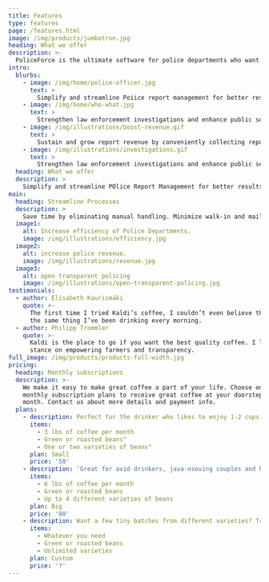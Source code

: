 ```yaml
---
title: Features
type: features
page: /features.html
image: /img/products/jumbotron.jpg
heading: What we offer
description: >-
  PoliceForce is the ultimate software for police departments who want to manage their information more efficiently.
intro:
  blurbs:
    - image: /img/home/police-officer.jpg
      text: >
        Simplify and streamline Poiice report management for better results. Our online solution helps you boost revenue, reduce costs and create a more citizen-friendly process.
    - image: /img/home/who-what.jpg
      text: >
        Strengthen law enforcement investigations and enhance public service with better, more citizen-centric crash report management.
    - image: /img/illustrations/boost-revenue.gif
      text: >
        Sustain and grow report revenue by conveniently collecting report fees online. Agencies continue to receive their regular fees.
    - image: /img/illustrations/investigations.gif
      text: >
        Strengthen law enforcement investigations and enhance public service with better, more citizen-centric crash report management.
  heading: What we offer
  description: >
    Simplify and streamline POlice Report Management for better results. Our online solution helps you boost revenue, reduce costs and create a more citizen-friendly process.
main:
  heading: Streamline Processes
  description: >
    Save time by eliminating manual handling. Minimize walk-in and mail report requests so staff can focus on more important tasks.
  image1:
    alt: Increase efficiency of Police Departments.
    image: /img/illustrations/efficiency.jpg	
  image2:
    alt: increase police revenue.
    image: /img/illustrations/revenue.jpg
  image3:
    alt: open transparent policing
    image: /img/illustrations/open-transparent-policing.jpg
testimonials:
  - author: Elisabeth Kaurismäki
    quote: >-
      The first time I tried Kaldi’s coffee, I couldn’t even believe that was
      the same thing I’ve been drinking every morning.
  - author: Philipp Trommler
    quote: >-
      Kaldi is the place to go if you want the best quality coffee. I love their
      stance on empowering farmers and transparency.
full_image: /img/products/products-full-width.jpg
pricing:
  heading: Monthly subscriptions
  description: >-
    We make it easy to make great coffee a part of your life. Choose one of our
    monthly subscription plans to receive great coffee at your doorstep each
    month. Contact us about more details and payment info.
  plans:
    - description: Perfect for the drinker who likes to enjoy 1-2 cups per day.
      items:
        - 3 lbs of coffee per month
        - Green or roasted beans"
        - One or two varieties of beans"
      plan: Small
      price: '50'
    - description: 'Great for avid drinkers, java-nsoving couples and bigger crowds'
      items:
        - 6 lbs of coffee per month
        - Green or roasted beans
        - Up to 4 different varieties of beans
      plan: Big
      price: '80'
    - description: Want a few tiny batches from different varieties? Try our custom plan
      items:
        - Whatever you need
        - Green or roasted beans
        - Unlimited varieties
      plan: Custom
      price: '?'
---
```


